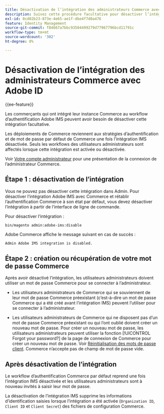 ```yaml
---
title: Désactivation de l’intégration des administrateurs Commerce avec Adobe ID
description: Suivez cette procédure facultative pour désactiver l’intégration de l’administrateur Adobe Commerce avec Adobe IMS.
exl-id: 0cd02b23-873e-4e65-ae1f-dbe4f7d0a476
feature: Identity Management
source-git-commit: f84667a7bbc93504499279d77967796bcd11791c
workflow-type: tm+mt
source-wordcount: '302'
ht-degree: 0%

---
```


# Désactivation de l’intégration des administrateurs Commerce avec Adobe ID

{{ee-feature}}

Les commerçants qui ont intégré leur instance Commerce au workflow d’authentification Adobe IMS peuvent avoir besoin de désactiver cette intégration facultative.

Les déploiements de Commerce reviennent aux stratégies d’authentification et de mot de passe par défaut de Commerce une fois l’intégration IMS désactivée. Seuls les workflows des utilisateurs administrateurs sont affectés lorsque cette intégration est activée ou désactivée.

Voir [Votre compte administrateur](https://experienceleague.adobe.com/docs/commerce-admin/start/admin/admin-signin.html) pour une présentation de la connexion de l’administrateur Commerce.

## Étape 1 : désactivation de l’intégration

Vous ne pouvez pas désactiver cette intégration dans Admin. Pour désactiver l’intégration Adobe IMS avec Commerce et rétablir l’authentification Commerce à son état par défaut, vous devez désactiver l’intégration à partir de l’interface de ligne de commande.

Pour désactiver l’intégration :

```bash
bin/magento admin:adobe-ims:disable
```

Adobe Commerce affiche le message suivant en cas de succès :

```terminal
Admin Adobe IMS integration is disabled.
```

## Étape 2 : création ou récupération de votre mot de passe Commerce

Après avoir désactivé l’intégration, les utilisateurs administrateurs doivent utiliser un mot de passe Commerce pour se connecter à l’administrateur.

* Les utilisateurs administrateurs de Commerce qui se souviennent de leur mot de passe Commerce préexistant (c’est-à-dire un mot de passe Commerce qui a été créé avant l’intégration IMS) peuvent l’utiliser pour se connecter à l’administrateur.

* Les utilisateurs administrateurs de Commerce qui ne disposent pas d’un mot de passe Commerce préexistant ou qui l’ont oublié doivent créer un nouveau mot de passe. Pour créer un nouveau mot de passe, les utilisateurs administrateurs peuvent utiliser la fonction [!UICONTROL Forgot your password?] de la page de connexion de Commerce pour créer un nouveau mot de passe. Voir [Réinitialisation des mots de passe client](https://experienceleague.adobe.com/docs/commerce-admin/customers/customer-accounts/configure/password-reset.html). Commerce n’accepte pas de champ de mot de passe vide.

## Après désactivation de l’intégration

Le workflow d’authentification Commerce par défaut reprend une fois l’intégration IMS désactivée et les utilisateurs administrateurs sont à nouveau invités à saisir leur mot de passe.

La désactivation de l’intégration IMS supprime les informations d’identification saisies lorsque l’intégration a été activée (`Organization ID`, `Client ID` et `Client Secret`) des fichiers de configuration Commerce.
